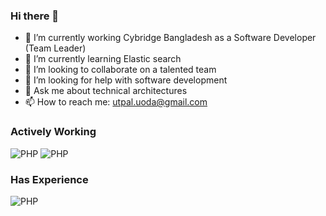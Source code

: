 ### Hi there 👋

- 🔭 I’m currently working Cybridge Bangladesh as a Software Developer (Team Leader)
- 🌱 I’m currently learning Elastic search
- 👯 I’m looking to collaborate on a talented team
- 🤔 I’m looking for help with software development
- 💬 Ask me about technical architectures
- 📫 How to reach me: utpal.uoda@gmail.com

### Actively Working 
![PHP](https://img.shields.io/badge/php-black?logo=php&style=for-the-badge) ![PHP](https://img.shields.io/badge/laravel-black?logo=laravel&style=for-the-badge)

### Has Experience
![PHP](https://img.shields.io/badge/cakephp-black?logo=cakephp&style=for-the-badge)

